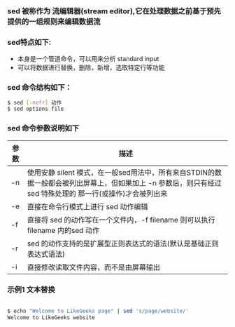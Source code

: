 ### sed 被称作为 流编辑器(stream editor),它在处理数据之前基于预先提供的一组规则来编辑数据流

### sed特点如下:
- 本身是一个管道命令，可以用来分析 standard input
- 可以将数据进行替换，删除，新增，选取特定行等功能
### sed 命令结构如下：
```sh
$ sed [-nefr] 动作
$ sed options file
```
### sed 命令参数说明如下

| 参数   | 描述 |
| ------| ------ |
| -n    | 使用安静 silent 模式，在一般sed用法中，所有来自STDIN的数据一般都会被列出屏幕上，但如果加上 -n 参数后，则只有经过sed 特殊处理的 那一行(或操作)才会被列出来 |
| -e    | 直接在命令行模式上进行 sed 动作编辑 |
| -f    | 直接将 sed 的动作写在一个文件内，-f filename 则可以执行filename 内的sed 动作 |
| -r    | sed 的动作支持的是扩展型正则表达式的语法(默认是基础正则表达式语法) |
| -i    | 直接修改读取文件内容，而不是由屏幕输出 |

### 示例1 文本替换

```bash

$ echo "Welcome to LikeGeeks page" | sed 's/page/website/'
Welcome to LikeGeeks website

```